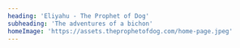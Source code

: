 ```yaml
---
heading: 'Eliyahu - The Prophet of Dog'
subheading: 'The adventures of a bichon'
homeImage: 'https://assets.theprophetofdog.com/home-page.jpeg'
---
```

